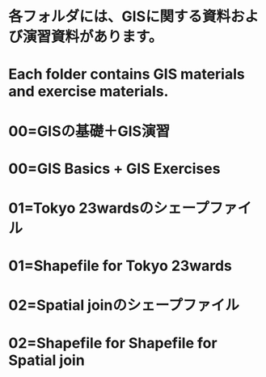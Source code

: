 # 各フォルダには、GISに関する資料および演習資料があります。
# Each folder contains GIS materials and exercise materials.
# 00=GISの基礎＋GIS演習
# 00=GIS Basics + GIS Exercises
# 01=Tokyo 23wardsのシェープファイル
# 01=Shapefile for Tokyo 23wards
# 02=Spatial joinのシェープファイル
# 02=Shapefile for Shapefile for Spatial join
